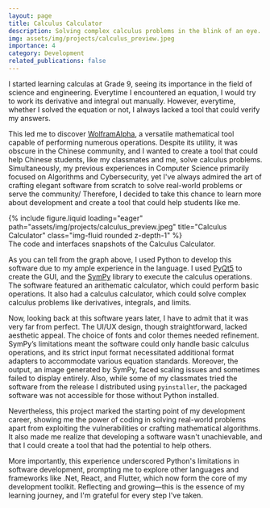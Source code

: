 ```yaml
---
layout: page
title: Calculus Calculator
description: Solving complex calculus problems in the blink of an eye.
img: assets/img/projects/calculus_preview.jpeg
importance: 4
category: Development
related_publications: false
---
```

I started learning calculas at Grade 9, seeing its importance in the field of science and engineering. Everytime I encountered an equation, I would try to work its derivative and integral out manually. However, everytime, whether I solved the equation or not, I always lacked a tool that could verify my answers. 

This led me to discover [WolframAlpha](https://www.wolframalpha.com/), a versatile mathematical tool capable of performing numerous operations. Despite its utility, it was obscure in the Chinese community, and I wanted to create a tool that could help Chinese students, like my classmates and me, solve calculus problems. Simultaneously, my previous experiences in Computer Science primarily focused on Algorithms and Cybersecurity, yet I've always admired the art of crafting elegant software from scratch to solve real-world problems or serve the community/ Therefore, I decided to take this chance to learn more about development and create a tool that could help students like me.

<div class="row">
    <div class="col-sm mt-3 mt-md-0">
        {% include figure.liquid loading="eager" path="assets/img/projects/calculus_preview.jpeg" title="Calculus Calculator" class="img-fluid rounded z-depth-1" %}
    </div>
</div>
<div class="caption">
    The code and interfaces snapshots of the Calculus Calculator.
</div>

As you can tell from the graph above, I used Python to develop this software due to my ample experience in the language. I used [PyQt5](https://pypi.org/project/PyQt5/) to create the GUI, and the [SymPy](https://www.sympy.org/en/index.html) library to execute the calculus operations. The software featured an arithematic calculator, which could perform basic operations. It also had a calculus calculator, which could solve complex calculus problems like derivatives, integrals, and limits. 

Now, looking back at this software years later, I have to admit that it was very far from perfect. The UI/UX design, though straightforward, lacked aesthetic appeal. The choice of fonts and color themes needed refinement. SymPy’s limitations meant the software could only handle basic calculus operations, and its strict input format necessitated additional format adapters to accommodate various equation standards. Moreover, the output, an image generated by SymPy, faced scaling issues and sometimes failed to display entirely. Also, while some of my classmates tried the software from the release I distributed using `pyinstaller`, the packaged software was not accessible for those without Python installed.

Nevertheless, this project marked the starting point of my development career, showing me the power of coding in solving real-world problems apart from exploiting the vulnerabilities or crafting mathematical algorithms. It also made me realize that developing a software wasn't unachievable, and that I could create a tool that had the potential to help others.

More importantly, this experience underscored Python's limitations in software development, prompting me to explore other languages and frameworks like .Net, React, and Flutter, which now form the core of my development toolkit. Reflecting and growing—this is the essence of my learning journey, and I'm grateful for every step I've taken.